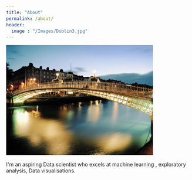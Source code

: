 ```yaml
---
title: "About"
permalink: /about/
header:
  image : "/Images/Dublin3.jpg"
---
```


<img src="/Images/Dublin3.jpg" height="300px" width="auto">

I'm an aspiring Data scientist who excels at machine learning , exploratory analysis, Data visualisations.  
